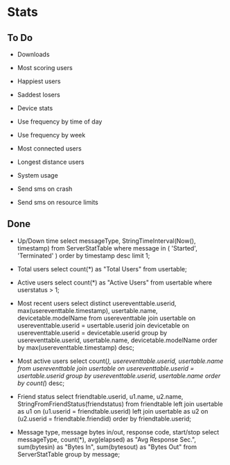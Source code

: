 
Stats
=====

To Do
-----
* Downloads
* Most scoring users
* Happiest users
* Saddest losers
* Device stats

* Use frequency by time of day
* Use frequency by week
* Most connected users
* Longest distance users
* System usage
* Send sms on crash
* Send sms on resource limits


Done
----
* Up/Down time
        select messageType, StringTimeInterval(Now(), timestamp)
            from ServerStatTable
            where message in ( 'Started', 'Terminated' )
            order by timestamp desc limit 1;


* Total users
        select count(*) as "Total Users" from usertable;

* Active users
        select count(*) as "Active Users" from usertable where userstatus > 1;

* Most recent users
        select distinct usereventtable.userid, max(usereventtable.timestamp), usertable.name, devicetable.modelName
            from usereventtable
            join usertable on usereventtable.userid = usertable.userid
            join devicetable on usereventtable.userid = devicetable.userid
            group by usereventtable.userid, usertable.name, devicetable.modelName
            order by max(usereventtable.timestamp) desc;

* Most active users
        select count(*), usereventtable.userid, usertable.name
            from usereventtable
            join usertable on usereventtable.userid = usertable.userid
            group by usereventtable.userid, usertable.name
            order by count(*) desc;

* Friend status
        select friendtable.userid, u1.name, u2.name, StringFromFriendStatus(friendstatus)
            from friendtable
            left join usertable as u1 on (u1.userid = friendtable.userid)
            left join usertable as u2 on (u2.userid = friendtable.friendid)
            order by friendtable.userid;

* Message type, message bytes in/out, response code, start/stop
        select messageType, count(*), avg(elapsed) as "Avg Response Sec.",
            sum(bytesin) as "Bytes In", sum(bytesout) as "Bytes Out"
            from ServerStatTable group by message;
